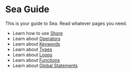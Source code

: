 # Sea Guide
This is your guide to Sea. Read whatever pages you need.<br>
- Learn how to use [Shore](/#/docs/runners/usage)
- Learn about [Operators](Core/Guide/Operators.md)
- Learn about [Keywords](Core/Guide/Keywords.md)
- Learn about [Types](Core/Guide/Types.md)
- Learn about [Loops](Core/Guide/Loops.md)
- Learn about [Functions](Core/Guide/Functions.md)
- Learn about [Global Statements](Core/Guide/GlobalStatements.md)
<br>